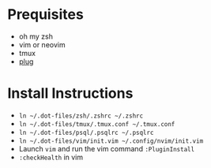 # Prequisites
* oh my zsh
* vim or neovim
* tmux
* [plug](https://github.com/junegunn/vim-plug) 

# Install Instructions
* `ln ~/.dot-files/zsh/.zshrc ~/.zshrc`
* `ln ~/.dot-files/tmux/.tmux.conf ~/.tmux.conf`
* `ln ~/.dot-files/psql/.psqlrc ~/.psqlrc`
* `ln ~/.dot-files/vim/init.vim ~/.config/nvim/init.vim`
* Launch `vim` and run the vim command `:PluginInstall`
* `:checkHealth` in vim
